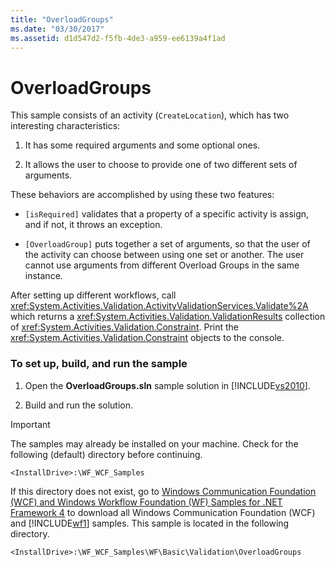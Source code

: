 ```yaml
---
title: "OverloadGroups"
ms.date: "03/30/2017"
ms.assetid: d1d547d2-f5fb-4de3-a959-ee6139a4f1ad
---
```

# OverloadGroups
This sample consists of an activity (`CreateLocation`), which has two interesting characteristics:  
  
1.  It has some required arguments and some optional ones.  
  
2.  It allows the user to choose to provide one of two different sets of arguments.  
  
 These behaviors are accomplished by using these two features:  
  
-   `[isRequired]` validates that a property of a specific activity is assign, and if not, it throws an exception.  
  
-   `[OverloadGroup]` puts together a set of arguments, so that the user of the activity can choose between using one set or another. The user cannot use arguments from different Overload Groups in the same instance.  
  
 After setting up different workflows, call <xref:System.Activities.Validation.ActivityValidationServices.Validate%2A> which returns a <xref:System.Activities.Validation.ValidationResults> collection of <xref:System.Activities.Validation.Constraint>. Print the <xref:System.Activities.Validation.Constraint> objects to the console.  
  
### To set up, build, and run the sample  
  
1.  Open the **OverloadGroups.sln** sample solution in [!INCLUDE[vs2010](../../../../includes/vs2010-md.md)].  
  
2.  Build and run the solution.  
  
> [!IMPORTANT]
>  The samples may already be installed on your machine. Check for the following (default) directory before continuing.  
>   
>  `<InstallDrive>:\WF_WCF_Samples`  
>   
>  If this directory does not exist, go to [Windows Communication Foundation (WCF) and Windows Workflow Foundation (WF) Samples for .NET Framework 4](http://go.microsoft.com/fwlink/?LinkId=150780) to download all Windows Communication Foundation (WCF) and [!INCLUDE[wf1](../../../../includes/wf1-md.md)] samples. This sample is located in the following directory.  
>   
>  `<InstallDrive>:\WF_WCF_Samples\WF\Basic\Validation\OverloadGroups`
